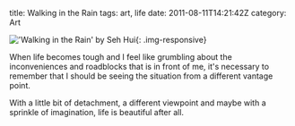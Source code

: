 title: Walking in the Rain
tags: art, life
date: 2011-08-11T14:21:42Z
category: Art

!['Walking in the Rain' by Seh Hui]({static}/images/2011/08/Walking-in-the-Rain.png){: .img-responsive}

When life becomes tough and I feel like grumbling about the inconveniences and roadblocks that is in front of me, it's necessary to remember that I should be seeing the situation from a different vantage point.

With a little bit of detachment, a different viewpoint and maybe with a sprinkle of imagination, life is beautiful after all.
